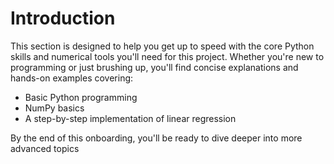 # Introduction

This section is designed to help you get up to speed with the core Python skills and numerical tools you'll need for this project. Whether you're new to programming or just brushing up, you'll find concise explanations and hands-on examples covering:

* Basic Python programming
* NumPy basics
* A step-by-step implementation of linear regression

By the end of this onboarding, you'll be ready to dive deeper into more advanced topics
